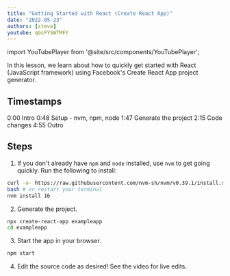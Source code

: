 ```yaml
---
title: "Getting Started with React (Create React App)"
date: "2022-05-23"
authors: [steve]
youtube: qGsFYSWTMFY
---
```


import YouTubePlayer from '@site/src/components/YouTubePlayer';

<YouTubePlayer youtubeLink={frontMatter.youtube} />

In this lesson, we learn about how to quickly get started with React (JavaScript framework) using Facebook's Create React App project generator.

<!--truncate-->

## Timestamps

0:00 Intro
0:48 Setup - nvm, npm, node
1:47 Generate the project
2:15 Code changes
4:55 Outro

## Steps

1. If you don't already have `npm` and `node` installed, use `nvm` to get going quickly. Run the following to install:

```bash
curl -o- https://raw.githubusercontent.com/nvm-sh/nvm/v0.39.1/install.sh | bash
bash # or restart your terminal
nvm install 16
```

2. Generate the project.

```bash
npx create-react-app exampleapp
cd exampleapp
```

3. Start the app in your browser.

```bash
npm start
```

4. Edit the source code as desired! See the video for live edits.
